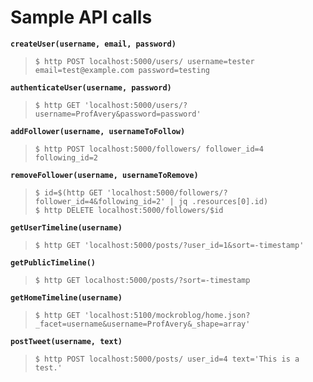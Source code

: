 # Sample API calls

**`createUser(username, email, password)`**

> ```shell-session
> $ http POST localhost:5000/users/ username=tester email=test@example.com password=testing
> ```

**`authenticateUser(username, password)`**

> ```shell-session
> $ http GET 'localhost:5000/users/?username=ProfAvery&password=password'
> ```

**`addFollower(username, usernameToFollow)`**

> ```shell-session
> $ http POST localhost:5000/followers/ follower_id=4 following_id=2
> ```

**`removeFollower(username, usernameToRemove)`**

> ```shell-session
> $ id=$(http GET 'localhost:5000/followers/?follower_id=4&following_id=2' | jq .resources[0].id)
> $ http DELETE localhost:5000/followers/$id
> ```

**`getUserTimeline(username)`**

> ```shell-session
> $ http GET 'localhost:5000/posts/?user_id=1&sort=-timestamp'
> ```

**`getPublicTimeline()`**

> ```shell-session
> $ http GET localhost:5000/posts/?sort=-timestamp
> ```

**`getHomeTimeline(username)`**

> ```shell-session
> $ http GET 'localhost:5100/mockroblog/home.json?_facet=username&username=ProfAvery&_shape=array'
> ```

**`postTweet(username, text)`**

> ```shell-session
> $ http POST localhost:5000/posts/ user_id=4 text='This is a test.'
> ```
